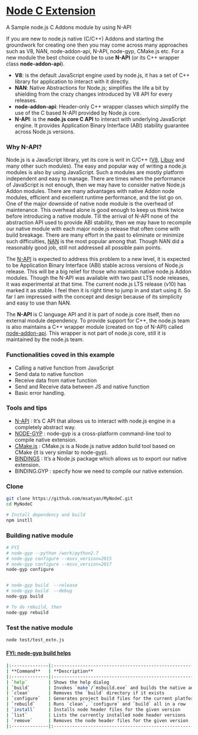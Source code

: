 # [Node C Extension](https://msatyan.github.io/MyNodeC/)
A Sample node.js C Addons module by using N-API  

If you are new to node.js native (C/C++) Addons and starting the groundwork for creating one then you may come across many approaches such as V8, NAN, node-addon-api, N-API, node-gyp, CMake.js etc. For a new module the best choice could be to use **N-API** (or its C++ wrapper class **node-addon-api**).  


- **V8**: is the default JavaScript engine used by node.js, it has a set of C++ library for application to interact with it directly.
- **NAN**: Native Abstractions for Node.js; simplifies the life a bit by shielding from the crazy changes introduced by V8 API for every releases.
- **node-addon-api**: Header-only C++ wrapper classes which simplify the use of the C based N-API provided by Node.js core.
- **N-API**: is the **node.js core C API** to interact with underlying JavaScript engine. It provides Application Binary Interface (ABI) stability guarantee across Node.js versions.



### Why N-API?
Node.js is a JavaScript library, yet its core is writ in C/C++ ([V8](https://github.com/v8/v8), [Libuv](https://libuv.org/) and many other such modules). The easy and popular way of writing a node.js modules is also by using JavaScript. Such a modules are mostly platform independent and easy to manage. There are times when the performance of JavaScript is not enough, then we may have to consider native Node.js Addon modules. There are many advantages with native Addon node modules, efficient and excellent runtime performance, and the list go on. One of the major downside of native node module is the overhead of maintenance. This overhead alone is good enough to keep us think twice before introducing a native module. Till the arrival of N-API none of the abstraction API used to provide ABI stability, then we may have to recompile our native module with each major node.js release that often come with build breakage. There are many effort in the past to eliminate or minimize such difficulties, [NAN](https://github.com/nodejs/nan) is the most popular among that. Though NAN did a reasonably good job, still not addressed all possible pain points.

The [N-API](https://nodejs.org/api/n-api.html) is expected to address this problem to a new level, it is expected to be Application Binary Interface (ABI) stable across versions of Node.js release. This will be a big relief for those who maintain native node.js Addon modules. Though the N-API was available with two past LTS node releases, it was experimental at that time. The current node.js LTS release (v10) has marked it as stable. I feel then it is right time to jump in and start using it. So far I am impressed with the concept and design because of its simplicity and easy to use than NAN.

The **N-API** is C language API and it is part of node.js core itself, then no external module dependency. To provide support for C++, the node.js team is also maintains a C++ wrapper module (created on top of N-API) called [node-addon-api](https://github.com/nodejs/node-addon-api). This wrapper is not part of node.js core, still it is maintained by the node.js team.


### Functionalities coved in this example
- Calling a native function from JavaScript
- Send data to native function
- Receive data from native function
- Send and Receive data between JS and native function
- Basic error handling.


### Tools and tips
- [N-API](https://nodejs.org/api/n-api.html)
: It’s C API that allows us to interact with node.js engine in a completely abstract way.
- [NODE-GYP](https://github.com/nodejs/node-gyp)
: node-gyp is a cross-platform command-line tool to compile native extension.
- [CMake.js](https://github.com/cmake-js/cmake-js)
: CMake.js is a Node.js native addon build tool based on CMake (it is very similar to node-gyp).
- [BINDINGS](https://www.npmjs.com/package/bindings)
: It’s a Node.js package which allows us to export our native extension.
- BINDING.GYP : specify how we need to compile our native extension.



### Clone
```bash
git clone https://github.com/msatyan/MyNodeC.git
cd MyNodeC

# Install dependency and build
npm instll
```

### Building native module
```bash
# FYI
# node-gyp --python /work/python2.7
# node-gyp configure --msvs_version=2015
# node-gyp configure --msvs_version=2017
node-gyp configure


# node-gyp build  --release
# node-gyp build  --debug
node-gyp build

# To do rebuild, then
node-gyp rebuild
```

### Test the native module
```bash
node test/test_extn.js
```


#### [FYI: node-gyp build helps](https://github.com/nodejs/node-gyp)
```bash
|:--------------|:--------------------------------------------------------
| **Command**   | **Description**
|:--------------|:--------------------------------------------------------
| `help`        | Shows the help dialog
| `build`       | Invokes `make`/`msbuild.exe` and builds the native addon
| `clean`       | Removes the `build` directory if it exists
| `configure`   | Generates project build files for the current platform
| `rebuild`     | Runs `clean`, `configure` and `build` all in a row
| `install`     | Installs node header files for the given version
| `list`        | Lists the currently installed node header versions
| `remove`      | Removes the node header files for the given version
|:--------------|:--------------------------------------------------------
```

